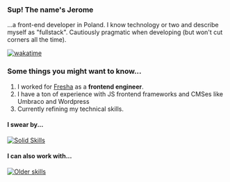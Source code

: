 ### Sup! The name's Jerome
...a front-end developer in Poland. I know technology or two and describe myself as "fullstack". Cautiously pragmatic when developing (but won't cut corners all the time).

[![wakatime](https://wakatime.com/badge/user/46501769-2303-4721-a5f6-fcb7499511d2.svg)](https://wakatime.com/@46501769-2303-4721-a5f6-fcb7499511d2)

###  Some things you might want to know...

1. I worked for [Fresha](https://www.fresha.com/) as a **frontend engineer**.
2. I have a ton of experience with JS frontend frameworks and CMSes like Umbraco and Wordpress
3. Currently refining my technical skills.

#### I swear by...
[![Solid Skills](https://skillicons.dev/icons?i=ts,nodejs,php,react,docker,git)](https://skillicons.dev)

#### I can also work with...
[![Older skills](https://skillicons.dev/icons?i=vue,wordpress,,aws,,py,,mongodb,mysql,,nginx,aws,redis,sass)](https://skillicons.dev)
